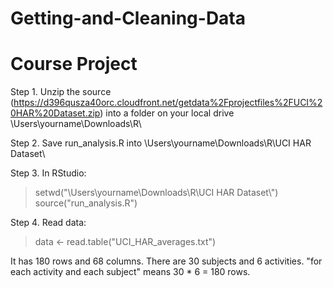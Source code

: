 # Getting-and-Cleaning-Data


# Course Project

Step 1. Unzip the source (https://d396qusza40orc.cloudfront.net/getdata%2Fprojectfiles%2FUCI%20HAR%20Dataset.zip) into a folder on your local drive \Users\yourname\Downloads\R\

Step 2. Save run_analysis.R into \Users\yourname\Downloads\R\UCI HAR Dataset\

Step 3. In RStudio:
> setwd("\\Users\\yourname\\Downloads\\R\\UCI HAR Dataset\\")
> source("run_analysis.R")

Step 4. Read data:
> data <- read.table("UCI_HAR_averages.txt")

It has 180 rows and 68 columns.
There are 30 subjects and 6 activities.
"for each activity and each subject" means 30 * 6 = 180 rows.
